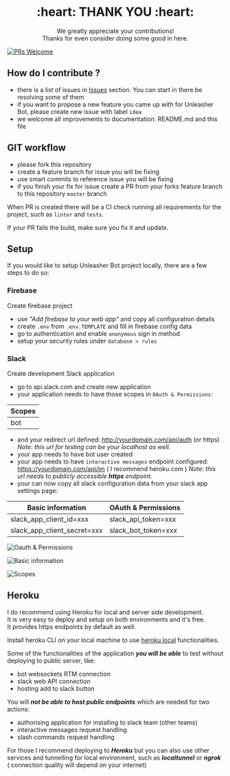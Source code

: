 <h1 align="center">:heart: THANK YOU :heart:</h1>
<p align="center"> We greatly appreciate your contributions!<br> Thanks for even consider doing some good in here. </p>

[![PRs Welcome](https://img.shields.io/badge/PRs-welcome-brightgreen.svg)](#contributing)

## How do I contribute ?
* there is a list of issues in [Issues](https://github.com/jacekelgda/unleasher-bot/issues) section. You can start in there be resolving some of them
* if you want to propose a new feature you came up with for Unleasher Bot, please create new issue with label `idea`
* we welcome all improvements to documentation: README.md and this file

## GIT workflow

* please fork this repository
* create a feature branch for issue you will be fixing
* use smart commits to reference issue you will be fixing
* if you finish your fix for issue create a PR from your forks feature branch to this repository `master` branch

When PR is created there will be a CI check running all requirements for the project, such as `linter` and `tests`.

If your PR fails the build, make sure you fix it and update.

## Setup

If you would like to setup Unleasher Bot project locally, there are a few steps to do so:

### Firebase

Create firebase project

* use *"Add firebase to your web app"* and copy all configuration details
* create `.env` from `.env.TEMPLATE` and fill in firebase config data
* go to authentication and enable `anonymous` sign in method
* setup your security rules under `database > rules`

### Slack

Create development Slack application

* go to api.slack.com and create new application
* your application needs to have those scopes in `OAuth & Permissions`:

| Scopes |
| --- |
| bot |

* and your redirect url defined: http://yourdomain.com/api/auth (or https) *Note: this url for testing can be your localhost as well.*
* your app needs to have bot user created
* your app needs to have `interactive messages` endpoint configured: https://yourdomain.com/api/im ( I recommend heroku.com ) *Note: this url needs to publicly accessible **https** endpoint.*
* your can now copy all slack configuration data from your slack app settings page:

| Basic information | OAuth & Permissions |
| --- | --- |
| slack_app_client_id=xxx | slack_api_token=xxx |
| slack_app_client_secret=xxx | slack_bot_token=xxx |

![Oauth & Permissions](https://user-images.githubusercontent.com/1003372/31438240-f9a8f228-ae87-11e7-954e-370809a73f14.png)

![Basic information](https://user-images.githubusercontent.com/1003372/31438359-2ab5f0c8-ae88-11e7-956a-eb7f77761bc2.png)

![Scopes](https://user-images.githubusercontent.com/1003372/31497318-0a819956-af5f-11e7-9feb-bc238f8542b3.png)

## Heroku

I do recommend using Heroku for local and server side development.<br>It is very easy to deploy and setup on both environments and it's free.<br>It provides https endpoints by default as well.

Install heroku CLI on your local machine to use [heroku local](https://devcenter.heroku.com/articles/heroku-local) functionalities.

Some of the functionalities of the application ***you will be able*** to test without deploying to public server, like:

* bot websockets RTM connection
* slack web API connection
* hosting add to slack button

You will ***not be able to host public endpoints*** which are needed for two actions:

* authorising application for installing to slack team (other teams)
* interactive messages request handling
* slash commands request handling

For those I recommend deploying to ***Heroku*** but you can also use other services and tunnelling for local environment, such as ***localtunnel*** or ***ngrok*** ( connection quality will depend on your internet)
